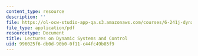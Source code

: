 ```yaml
---
content_type: resource
description: ''
file: https://ol-ocw-studio-app-qa.s3.amazonaws.com/courses/6-241j-dynamic-systems-and-control-spring-2011/996025f6db0d90b00f11c44fc49b85f9_MIT6_241JS11_textbook.pdf
file_type: application/pdf
resourcetype: Document
title: Lectures on Dynamic Systems and Control
uid: 996025f6-db0d-90b0-0f11-c44fc49b85f9
---
```


